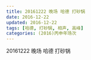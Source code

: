 ```yaml
---
title: 20161222 晚场 哈德 打砂锅
date: 2016-12-22
updated: 2016-12-22
tags: [哈德, 打砂锅, 相声, 高峰] 
categories: (2016)丙申年场次 
---
```

20161222 晚场 哈德 打砂锅
